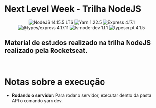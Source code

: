 # Next Level Week - Trilha NodeJS

<div align="center">
  <img src="https://img.shields.io/badge/NodeJS-14.15.5-brightgreen" alt="NodeJS 14.15.5 LTS">
  <img src="https://img.shields.io/badge/Yarn-1.22.5-brightgreen" alt="Yarn 1.22.5">
  <img src="https://img.shields.io/badge/express-4.17.1-brightgreen" alt="Express 4.17.1">
  <img src="https://img.shields.io/badge/%40types%2Fexpress-4.17.11-blue" alt="@types/express 4.17.11">
  <img src="https://img.shields.io/badge/ts--node--dev-1.1.1-blue" alt="ts-node-dev 1.1.1">
  <img src="https://img.shields.io/badge/typescript-4.1.5-blue" alt="typescript 4.1.5">
  <img src="" alt="">
</div>

<h2>Material de estudos realizado na trilha NodeJS realizado pela Rocketseat.</h2>
<br/>

# Notas sobre a execução

- **Rodando o servidor:** Para rodar o servidor, executar dentro da pasta API o comando yarn dev.

